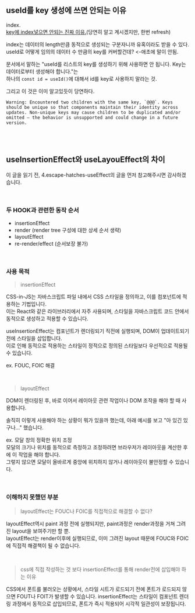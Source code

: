 ## useId를 key 생성에 쓰면 안되는 이유

index. <br/>[key에 index넣으면 안되는 진짜 이유.](https://yozm.wishket.com/magazine/detail/2634/#:~:text=key%EC%97%90%20index%20%EA%B0%92%EC%9D%84%20%EB%B6%80%EC%97%AC%ED%95%98%EB%A9%B4%20%EC%95%88%20%EB%90%98%EB%8A%94%20%EC%9D%B4%EC%9C%A0,%EC%9D%B4%20%EB%96%A8%EC%96%B4%EC%A7%88%20%EC%88%98%20%EC%9E%88%EB%8B%A4%EB%8A%94%20%EA%B2%83%EC%9D%B4%EC%A3%A0.)(당연히 알고 계시겠지만, 한번 refresh)

index는 데이터의 length만큼 동적으로 생성되는 구분자니까 유혹이라도 받을 수 있다. <br/>
useId로 어떻게 임의의 데이터 수 만큼의 key를 커버할건데? <-애초에 말이 안됨.

문서에서 말하는 "useId를 리스트의 key를 생성하기 위해 사용하면 안 됩니다. Key는 데이터로부터 생성해야 합니다."는 <br/>
하나의 ```const id = useId()```에 대해서 id를 key로 사용하지 말라는 것.

그리고 이 것은 이미 알고있듯이 당연하다. <br/>
```
Warning: Encountered two children with the same key, `@@@`. Keys should be unique so that components maintain their identity across updates. Non-unique keys may cause children to be duplicated and/or omitted — the behavior is unsupported and could change in a future version.
```

<br/>
<br/>

## useInsertionEffect와 useLayouEffect의 차이

이 글을 읽기 전, 4.escape-hatches-useEffect의 글을 먼저 참고해주시면 감사하겠습니다.

<br/>

### 두 HOOK과 관련한 동작 순서
- insertionEffect 
- render (render tree 구성에 대한 상세 순서 생략)
- layoutEffect 
- re-render/effect (순서보장 불가)

<br/>

### 사용 목적

> insertionEffect

CSS-in-JS는 자바스크립트 파일 내에서 CSS 스타일을 정의하고, 이를 컴포넌트에 적용하는 기법입니다. <br/>
이는 React와 같은 라이브러리에서 자주 사용되며, 스타일을 자바스크립트 코드 안에서 동적으로 생성하고 적용할 수 있습니다.

useInsertionEffect는 컴포넌트가 렌더링되기 직전에 실행되며, DOM이 업데이트되기 전에 스타일을 삽입합니다. <br/>
이로 인해 동적으로 적용하는 스타일이 정적으로 정의된 스타일보다 우선적으로 적용될 수 있습니다.

ex. FOUC, FOIC 해결

<br/>

> layoutEffect

DOM이 렌더링된 후, 바로 이어서 레이아웃 관련 작업이나 DOM 조작을 해야 할 때 사용합니다.

솔직히 이렇게 사용해야 하는 상황이 뭐가 있을까 했는데, 아래 예시를 보고 "아 있긴 있구나..." 했습니다.

ex. 모달 창의 정확한 위치 조정 <br/>
모달의 크기나 위치를 동적으로 측정하고 조정하려면 브라우저가 레이아웃을 계산한 후에 이 작업을 해야 합니다. <br/>
그렇지 않으면 모달이 올바르게 중앙에 위치하지 않거나 레이아웃이 불안정할 수 있습니다.

<br/>

### 이해하지 못했던 부분

> layoutEffect는 FOUC나 FOIC를 직접적으로 해결할 수 없다?

layoutEffect역시 paint 과정 전에 실행되지만, paint과정은 render과정을 거쳐 그려진 layout을 보여주기만 할 뿐.<br/>
layoutEffect는 render이후에 실행되므로, 이미 그려진 layout 때문에 FOUC와 FOIC에 직접적 해결책이 될 수 없습니다.

<br/>

> css에 직접 작성하는 것 보다 insertionEffect를 통해 render전에 삽입해야 하는 이유

CSS에서 폰트를 불러오는 상황에서, 스타일 시트가 로드되기 전에 폰트가 로드되지 않으면 FOUT나 FOIT가 발생할 수 있습니다.
insertionEffect는 스타일이 컴포넌트 렌더링 과정에서 동적으로 삽입되므로, 폰트가 즉시 적용되어 시각적 일관성이 보장됩니다.

<br/>
<br/>
